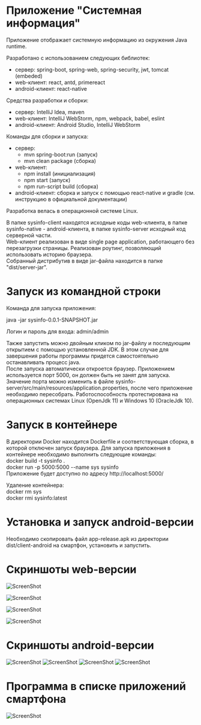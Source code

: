 # Приложение "Системная информация"
Приложение отображает системную информацию из окружения Java runtime.

Разработано с использованием следующих библиотек:
<ul>	
	<li>сервер: spring-boot, spring-web, spring-security, jwt, tomcat (embeded)</li>
	<li>web-клиент: react, antd, primereact</li>
	<li>android-клиент: react-native</li>
</ul>
Средства разработки и сборки: 
<ul>	
	<li>сервер: IntelliJ Idea, maven</li>
	<li>web-клиент: IntelliJ WebStorm, npm, webpack, babel, eslint</li>
	<li>android-клиент: Android Studio, IntelliJ WebStorm</li>
</ul>
Команды для сборки и запуска: 
<ul>	
	<li>сервер: <ul><li>mvn spring-boot:run (запуск)</li><li>mvn clean package (сборка)</li></ul>
	<li>web-клиент: <ul><li>npm install (инициализация)</li><li>npm start (запуск)</li><li>npm run-script build (сборка)</li></ul></li>
	<li>android-клиент: сборка и запуск с помощью react-native и gradle (см. инструкцию в официальной документации)</li>
</ul>

Разработка велась в операционной системе Linux.

В папке sysinfo-client находятся исходные коды web-клиента, в папке sysinfo-native - android-клиента, в папке sysinfo-server исходный код серверной части.<br/>
Web-клиент реализован в виде single page application, работающего без перезагрузки страницы. Реализован роутинг, позволяющий использовать историю браузера.<br/>
Собранный дистрибутив в виде jar-файла находится в папке "dist/server-jar".<br/>
# Запуск из командной строки
Команда для запуска приложения: <p>java -jar sysinfo-0.0.1-SNAPSHOT.jar</p>

Логин и пароль для входа: admin/admin	

Также запустить можно двойным кликом по jar-файлу и последующим открытием с помощью установленной JDK. В этом случае для завершения работы программы придется самостоятельно останавливать процесс java.<br/>
После запуска автоматически откроется браузер. Приложением используется порт 5000, он должен быть не занят для запуска. Значение порта можно изменить в файле sysinfo-server/src/main/resources/application.properties, после чего приложение необходимо пересобрать. Работоспособность протестирована на операционных системах Linux (OpenJdk 11) и Windows 10 (OracleJdk 10).
# Запуск в контейнере
В директории Docker находится Dockerfile и соответствующая сборка, в которой отключен запуск браузера. Для запуска приложения в контейнере необходимо выполнить следующие команды:<br/>
docker build -t sysinfo .<br/>
docker run -p 5000:5000 --name sys sysinfo<br/>
Приложение будет доступно по адресу http://localhost:5000/

Удаление контейнера:<br/>
docker rm  sys<br/>
docker rmi sysinfo:latest <br/>
# Установка и запуск android-версии
Необходимо скопировать файл app-release.apk из директории dist/client-android на смартфон, установить и запустить.

# Скриншоты web-версии

![ScreenShot](https://github.com/chdv/system-info/blob/master/about/screenshots/01.png)

![ScreenShot](https://github.com/chdv/system-info/blob/master/about/screenshots/02.png)

![ScreenShot](https://github.com/chdv/system-info/blob/master/about/screenshots/03.png)

![ScreenShot](https://github.com/chdv/system-info/blob/master/about/screenshots/04.png)

# Скриншоты android-версии

![ScreenShot](https://github.com/chdv/system-info/blob/master/about/screenshots/native_01.png) ![ScreenShot](https://github.com/chdv/system-info/blob/master/about/screenshots/native_02.png)
![ScreenShot](https://github.com/chdv/system-info/blob/master/about/screenshots/native_03.png) ![ScreenShot](https://github.com/chdv/system-info/blob/master/about/screenshots/native_04.png)

# Программа в списке приложений смартфона
![ScreenShot](https://github.com/chdv/system-info/blob/master/about/screenshots/native_05.png)

